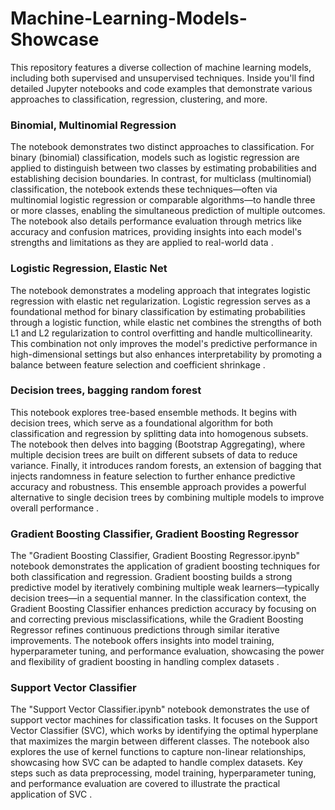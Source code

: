 # Machine-Learning-Models-Showcase

This repository features a diverse collection of machine learning models, including both supervised and unsupervised techniques. Inside you'll find detailed Jupyter notebooks and code examples that demonstrate various approaches to classification, regression, clustering, and more. 

### Binomial, Multinomial Regression

The notebook demonstrates two distinct approaches to classification. For binary (binomial) classification, models such as logistic regression are applied to distinguish between two classes by estimating probabilities and establishing decision boundaries. In contrast, for multiclass (multinomial) classification, the notebook extends these techniques—often via multinomial logistic regression or comparable algorithms—to handle three or more classes, enabling the simultaneous prediction of multiple outcomes. The notebook also details performance evaluation through metrics like accuracy and confusion matrices, providing insights into each model's strengths and limitations as they are applied to real-world data .

### Logistic Regression, Elastic Net
The notebook demonstrates a modeling approach that integrates logistic regression with elastic net regularization. Logistic regression serves as a foundational method for binary classification by estimating probabilities through a logistic function, while elastic net combines the strengths of both L1 and L2 regularization to control overfitting and handle multicollinearity. This combination not only improves the model's predictive performance in high-dimensional settings but also enhances interpretability by promoting a balance between feature selection and coefficient shrinkage .

### Decision trees, bagging random forest 
This notebook explores tree-based ensemble methods. It begins with decision trees, which serve as a foundational algorithm for both classification and regression by splitting data into homogenous subsets. The notebook then delves into bagging (Bootstrap Aggregating), where multiple decision trees are built on different subsets of data to reduce variance. Finally, it introduces random forests, an extension of bagging that injects randomness in feature selection to further enhance predictive accuracy and robustness. This ensemble approach provides a powerful alternative to single decision trees by combining multiple models to improve overall performance .

### Gradient Boosting Classifier, Gradient Boosting Regressor
The "Gradient Boosting Classifier, Gradient Boosting Regressor.ipynb" notebook demonstrates the application of gradient boosting techniques for both classification and regression. Gradient boosting builds a strong predictive model by iteratively combining multiple weak learners—typically decision trees—in a sequential manner. In the classification context, the Gradient Boosting Classifier enhances prediction accuracy by focusing on and correcting previous misclassifications, while the Gradient Boosting Regressor refines continuous predictions through similar iterative improvements. The notebook offers insights into model training, hyperparameter tuning, and performance evaluation, showcasing the power and flexibility of gradient boosting in handling complex datasets .

### Support Vector Classifier
The "Support Vector Classifier.ipynb" notebook demonstrates the use of support vector machines for classification tasks. It focuses on the Support Vector Classifier (SVC), which works by identifying the optimal hyperplane that maximizes the margin between different classes. The notebook also explores the use of kernel functions to capture non-linear relationships, showcasing how SVC can be adapted to handle complex datasets. Key steps such as data preprocessing, model training, hyperparameter tuning, and performance evaluation are covered to illustrate the practical application of SVC .
